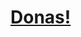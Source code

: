 <h1><a href="mailto:Luis.Hernandez@hcl.com;Amanda.Becerra@hcl.com;franciscoivan.r@hcl.com;rodrigo.m@hcl.com;beatriz.c@hcl.com;Vanessa.Jaramillo@hcl.com;luis.arenasgonzalez@hcl.com;jesus.ruiz@hcl.com;Luis.Toscano@hcl.com;Claudio.Coronado@hcl.com;Ivan.Cordova@hcl.com;ruben.c@hcl.com;Abdiel.Garduno@hcl.com?subject=Invito%20Donas&body=Hola,%20Quiero%20regalarles%20donas.">
  Donas!
</a></h1>
